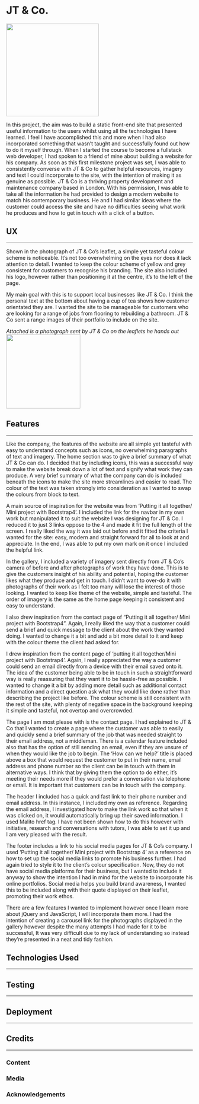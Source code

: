 # JT & Co.
<img src="https://github.com/gilbs4/JT-Co/blob/master/documents/images/logo.jpg" width="250" height="250">

In this project, the aim was to build a static front-end site that presented useful information to the users whilst using all the technologies I have learned. I feel I have accomplished this and more when I had also incorporated something that wasn’t taught and successfully found out how to do it myself through.
When I started the course to become a fullstack web developer, I had spoken to a friend of mine about building a website for his company. As soon as this first milestone project was set, I was able to consistently converse with JT & Co to gather helpful resources, imagery and text I could incorporate to the site, with the intention of making it as genuine as possible.
JT & Co is a thriving property development and maintenance company based in London. With his permission, I was able to take all the information he had provided to design a modern website to match his contemporary business. He and I had similar ideas where the customer could access the site and have no difficulties seeing what work he produces and how to get in touch with a click of a button.


## UX
***

Shown in the photograph of JT & Co’s leaflet, a simple yet tasteful colour scheme is noticeable. It’s not too overwhelming on the eyes nor does it lack attention to detail. I wanted to keep the colour scheme of yellow and grey consistent for customers to recognise his branding. The site also included his logo, however rather than positioning it at the centre, it’s to the left of the page.

My main goal with this is to support local businesses like JT & Co. I think the personal text at the bottom about having a cup of tea shows how customer orientated they are. I wanted the site to be manageable for customers who are looking for a range of jobs from flooring to rebuilding a bathroom. JT & Co sent a range images of their portfolio to include on the site.

*Attached is a photograph sent by JT & Co on the leaflets he hands out*
<img src="https://github.com/gilbs4/JT-Co/blob/master/documents/images/leaflet-front.JPG" width="200" height="200">

## Features
***
Like the company, the features of the website are all simple yet tasteful with easy to understand concepts such as icons, no overwhelming paragraphs of text and imagery. The home section was to give a brief summary of what JT & Co can do. I decided that by including icons, this was a successful way to make the website break down a lot of text and signify what work they can produce. A very brief summary of what the company can do is included beneath the icons to make the site more streamlines and easier to read. The colour of the text was taken strongly into consideration as I wanted to swap the colours from block to text.

A main source of inspiration for the website was from ‘Putting it all together/ Mini project with Bootstrap4’. I included the link for the navbar in my own work but manipulated it to suit the website I was designing for JT & Co. I reduced it to just 3 links oppose to the 4 and made it fit the full length of the screen. I really liked the way it was laid out before and it fitted the criteria I wanted for the site: easy, modern and straight forward for all to look at and appreciate. In the end, I was able to put my own mark on it once I included the helpful link.

In the gallery, I included a variety of imagery sent directly from JT & Co’s camera of before and after photographs of work they have done. This is to give the customers insight of his ability and potential, hoping the customer likes what they produce and get in touch. I didn’t want to over-do it with photographs of their work as I felt too many will lose the interest of those looking. I wanted to keep like theme of the website, simple and tasteful. The order of imagery is the same as the home page keeping it consistent and easy to understand.

I also drew inspiration from the contact page of “Putting it all together/ Mini project with Bootstrap4”. Again, I really liked the way that a customer could send a brief and quick message to the client about the work they wanted doing. I wanted to change it a bit and add a bit more detail to it and keep with the colour theme the client had asked for.

I drew inspiration from the content page of ‘putting it all together/Mini project with Bootstrap4’. Again, I really appreciated the way a customer could send an email directly from a device with their email saved onto it. The idea of the customer being able to be in touch in such a straightforward way is really reassuring that they want it to be hassle-free as possible. I wanted to change it a bit by adding more detail such as additional contact information and a direct question ask what they would like done rather than describing the project like before. The colour scheme is still consistent with the rest of the site, with plenty of negative space in the background keeping it simple and tasteful, not overtop and overcrowded.

The page I am most please with is the contact page. I had explained to JT & Co that I wanted to create a page where the customer was able to easily and quickly send a brief summary of the job that was needed straight to their email address, not a middleman. There is a calendar feature included also that has the option of still sending an email, even if they are unsure of when they would like the job to begin. The ‘How can we help?’ title is placed above a box that would request the customer to put in their name, email address and phone number so the client can be in touch with them in alternative ways. I think that by giving them the option to do either, it’s meeting their needs more if they would prefer a conversation via telephone or email. It is important that customers can be in touch with the company.

The header I included has a quick and fast link to their phone number and email address. In this instance, I included my own as reference. Regarding the email address, I investigated how to make the link work so that when it was clicked on, it would automatically bring up their saved information. I used Malito href tag. I have not been shown how to do this however with initiative, research and conversations with tutors, I was able to set it up and I am very pleased with the result.

The footer includes a link to his social media pages for JT & Co’s company. I used ‘Putting it all together/ Mini project with Bootstrap 4’ as a reference on how to set up the social media links to promote his business further. I had again tried to style it to the client’s colour specification. Now, they do not have social media platforms for their business, but I wanted to include it anyway to show the intention I had in mind for the website to incorporate his online portfolios. Social media helps you build brand awareness, I wanted this to be included along with their quote displayed on their leaflet, promoting their work ethos.

There are a few features I wanted to implement however once I learn more about jQuery and JavaScript, I will incorporate them more. I had the intention of creating a carousel link for the photographs displayed in the gallery however despite the many attempts I had made for it to be successful, It was very difficult due to my lack of understanding so instead they’re presented in a neat and tidy fashion.

## Technologies Used
***

## Testing
***

## Deployment
***

## Credits
***
### Content


### Media

### Acknowledgements



















































































